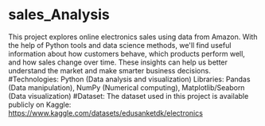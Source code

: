 # sales_Analysis
This project explores online electronics sales using data from Amazon. With the help of Python tools and data science methods, we'll find useful information about how customers behave, which products perform well, and how sales change over time. These insights can help us better understand the market and make smarter business decisions.
#Technologies:
Python (Data analysis and visualization) Libraries: Pandas (Data manipulation), NumPy (Numerical computing), Matplotlib/Seaborn (Data visualization)
#Dataset:
The dataset used in this project is available publicly on Kaggle:
https://www.kaggle.com/datasets/edusanketdk/electronics
